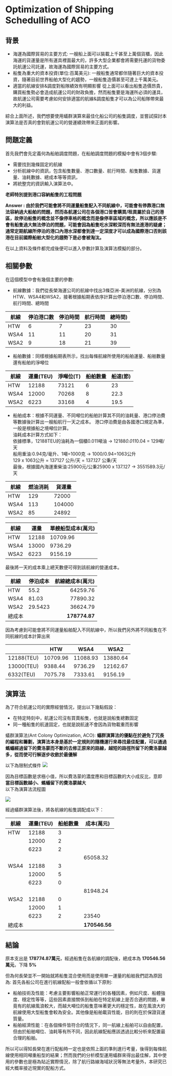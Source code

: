 # Optimization of Shipping Schedulling of ACO 
## 背景
* 海運為國際貿易的主要方式: 
一艘船上面可以裝載上千甚至上萬個貨櫃，因此海運的貨運量是所有運具裡面最大的，許多大型企業都會將需要托運的貨物委託航運公司託運，故海運為國際貿易的主要方式。
* 船隻為重大的資本投資(單位:百萬美元): 
一艘船隻通常都伴隨著巨大的資本投資，隨著目前世界船舶大型化的趨勢，一艘船隻造價甚至可達上千萬美元。
* 適當的航線安排&調度對船隊績效有明顯影響
從上面可以看出船隻造價昂貴，購買船隻勢必會造成航運公司的財政負擔，然而船隻要是海運所必須的運具，故航運公司需要考慮如何安排適當的航線&調度船隻才可以為公司船隊帶來最大的利益。

綜合上面所述，我們想要使用蟻群演算來最佳化船公司的船隻調度，並嘗試探討本演算法是否真的會對航運公司的營運績效帶來正面的影響。
## 問題定義
首先我們會先定義何為船舶調度問題，在船舶調度問題的模擬中會有3個步驟:
* 需要找到幾條固定的航線
* 分析航線中的資訊，包含船隻數量、港口數量、航行時間、船隻數據、貨運量、油耗數據、總成本等等資訊，
* 將統整完的資訊輸入演算法中。

**老師特別提到港口容納船隻的工程問題**

**Answer : 由於我們可能會將不同運量船隻配入不同航線中，可能會有停靠港口無法容納過大船舶的問題，然而各航運公司在各個港口皆會購買/租貢屬於自己的港區，故停泊船隻的概念並不像停車格的概念而是像停車區域的概念，所以應該是不會有船隻過大無法停泊的問題，可能會因為船隻吃水深較深而有無法進港的疑慮；通常定期航線所停泊的港口內港水深都會到達一定深度才可以成為國際港口否則該港在目前國際船舶大型化的趨勢下是必會被淘汰。**

在以上資料及條件都完成後便可以進入參數計算及演算法模擬的部分。



## 相關參數
在這個模型中會有幾個主要的參數:
* 航線數據：我們從長榮海運公司的航線中找出3條亞洲-美洲的航線，分別為HTW、WSA4和WSA2，接著根據船期表依序計算出停泊港口數、停泊時間、航行時間、總時間

| 航線 | 停泊港口數 | 停泊時間 | 航行時間 | 總時間) |
| ---- | ---------- | -------- | -------- | ------- |
| HTW  | 6          | 7        | 23       | 30      |
| WSA4 | 11         | 11       | 20       | 31      |
| WSA2 | 9          | 18       | 21       | 39      |


* 船舶數據：同樣根據船期表所示，找出每條航線所使用的船舶運量、船舶數量還有船舶的淨噸位


| 航線 | 運量(TEU) | 淨噸位(T) | 船舶數量 | 船速(節) |
| ---- | --------- | --------- | -------- | -------- |
| HTW  | 12188     | 73121     | 6        | 23       |
| WSA4 | 12000     | 70268     | 8        | 22.3     |
| WSA2 | 6223      | 33168     | 4        | 19.5     |

* 船舶成本：根據不同運量、不同噸位的船舶計算其不同的油耗量、港口停泊費等數據後計算出一艘船航行一天之成本。  港口停泊費是由各國港口規定為準，一般是根據船之境噸位計算。  
油耗成本計算方式如下：  
依據標準，12188TEU的油耗為一個櫃0.011噸油 &rarr;  12188*0.011*0.04 = 129噸/天  
船用重油:0.94克/毫升、1噸=1000克 &rarr; 1000/0.94=1063公升  
129 x 1063公升 = 137127 公升/天 = 137.127 公秉/天  
最後，根據國內海運重柴油:25900元/公秉25900 x 137.127 &rarr; 3551589.3元/天


| 航線 | 燃油消耗 | 貨運量 |
| ---- | -------- | ------ |
| HTW  | 129      | 72000  |
| WSA4 | 113      | 104000 |
| WSA2 | 85       | 24892  |

| 航線 | 運量  | 單艘船型成本(萬元) |
| ---- | ----- | ------------------ |
| HTW  | 12188 | 10709.96           |
| WSA4 | 13000 | 9736.29            |
| WSA2 | 6223  | 9156.19            |


最後將一天的成本乘上總天數便可得到該航線的營運成本。

| 航線   | 停泊成本 | 航線總成本(萬元) |
| ------ | -------- | ----------------:|
| HTW    | 55.2     |         64259.76 |
| WSA4   | 81.03    |         77890.32 |
| WSA2   | 29.5423  |         36624.79 |
| 總成本 |          |        **178774.87** |




因為考慮到可能會將不同運量船舶配入不同航線中，所以我們另外將不同船隻在不同航線的成本計算出來

|     | HTW | WSA4 | WSA2 |
| --- | ---- | -------- | ---------------- |
|12188(TEU)    | 10709.96  | 11088.93     | 13880.64         |
|13000(TEU)     | 9388.44 | 9736.29    | 12162.67         |
| 6332(TEU)    | 7075.78 | 7333.61  | 9156.19         |



## 演算法
為了符合航運公司的實際經營情況，提出以下幾點假設：
* 在特定時刻中，航運公司沒有買賣船隻，也就是說船隻總數固定
* 同一種船隻的航速固定，也就是說航速不會因為貨物載重而影響

蟻群演算法(Ant Colony Optimization, ACO):
**蟻群演算法的優點在於避免了冗長的編程和籌劃，演算法本身是基於一定規則的隨機運行來尋找最佳配置，可以通過螞蟻經過留下的費洛蒙而不斷的去修正原來的路線，越短的路徑所留下的費洛蒙越多，從而使可行解逐步收斂於最優解**

以下為限制式條件
![](https://i.imgur.com/GSZkSnF.png)

因為目標函數是求極小值，所以費洛蒙的濃度應和目標函數的大小成反比，意即 **當目標函數越小、螞蟻留下的費洛蒙越大**  
以下為演算法流程圖

![](https://i.imgur.com/6zdAuA3.png)

經過蟻群演算法後，將各航線的船隻調配成以下：




| 航線 | 運量(TEU) | 船舶數量 | 成本(萬元) |
| ---- | --------- | -------- | ---------- |
| HTW  | 12188     | 3        |            |
|      | 12000     | 2        |            |
|      | 6223      | 2        |            |
|      |           |          | 65058.32   |
| WSA4 | 12188     | 3        |            |
|      | 12000     | 5        |            |
|      | 6223      | 0        |            |
|      |           |          | 81948.24   |
| WSA2 | 12188     | 0        |            |
|      | 12000     | 1        |            |
|      | 6223      | 2        | 23540      |
| 總成本|           |          | **170546.56**      |

## 結論
原本支出是 **178774.87萬元**，經過船隻在各航線的調配後，總成本為 **170546.56萬元**，下降 **5%**

但為何長榮並不一開始就將船隻混合使用而是使用單一運量的船舶我們認為原因為:
首先各船公司在進行航線配船一般會依循以下原則:
* 船舶技術及性能：考慮主要影響船舶正常運行的各種因素，例如尺度、船體強度、穩定性等等，這些因素直接關係到船舶在特定航線上是否合適的問題，畢竟有的航線風浪較大，而越大噸位的船隻意味著更大的穩定性，故在風浪大的航線使用大型船隻會較為安全。其他像是船舶載貨性能，目的則在於保證貨運質量。
* 船舶經濟性能：在各個條件皆符合的情況下，同一航線上船舶可以自由配置，但由於船舶噸位、油耗等有所不同，因此航線配船應該透過比較分析來配置最合理的船舶。

所以可以得知長榮在進行配船時一定也是依照上面的準則進行考量，後得到每條航線使用相同噸重船型的結果；然而我們的分析模型運用蟻群來得出最佳解，其中使用的參數也是極為貼近實際情況，除了航行路線海域狀況等無法考量外，本研究已經大概率接近現實的配船方式。






